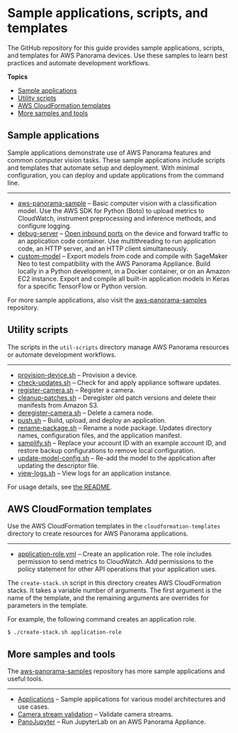 # Sample applications, scripts, and templates<a name="panorama-samples"></a>

The GitHub repository for this guide provides sample applications, scripts, and templates for AWS Panorama devices\. Use these samples to learn best practices and automate development workflows\.

**Topics**
+ [Sample applications](#samples-applications)
+ [Utility scripts](#samples-scripts)
+ [AWS CloudFormation templates](#samples-templates)
+ [More samples and tools](#samples-more)

## Sample applications<a name="samples-applications"></a>

Sample applications demonstrate use of AWS Panorama features and common computer vision tasks\. These sample applications include scripts and templates that automate setup and deployment\. With minimal configuration, you can deploy and update applications from the command line\.

****
+ [aws\-panorama\-sample](https://github.com/awsdocs/aws-panorama-developer-guide/blob/main/sample-apps/aws-panorama-sample) – Basic computer vision with a classification model\. Use the AWS SDK for Python \(Boto\) to upload metrics to CloudWatch, instrument preprocessing and inference methods, and configure logging\.
+ [debug\-server](https://github.com/awsdocs/aws-panorama-developer-guide/blob/main/sample-apps/debug-server) – [Open inbound ports](applications-ports.md) on the device and forward traffic to an application code container\. Use multithreading to run application code, an HTTP server, and an HTTP client simultaneously\.
+ [custom\-model](https://github.com/awsdocs/aws-panorama-developer-guide/blob/main/sample-apps/custom-model) – Export models from code and compile with SageMaker Neo to test compatibility with the AWS Panorama Appliance\. Build locally in a Python development, in a Docker container, or on an Amazon EC2 instance\. Export and compile all built\-in application models in Keras for a specific TensorFlow or Python version\.

For more sample applications, also visit the [aws\-panorama\-samples](https://github.com/aws-samples/aws-panorama-samples) repository\.

## Utility scripts<a name="samples-scripts"></a>

The scripts in the `util-scripts` directory manage AWS Panorama resources or automate development workflows\.

****
+ [provision\-device\.sh](https://github.com/awsdocs/aws-panorama-developer-guide/blob/main/util-scripts/provision-device.sh) – Provision a device\.
+ [check\-updates\.sh](https://github.com/awsdocs/aws-panorama-developer-guide/blob/main/util-scripts/check-updates.sh) – Check for and apply appliance software updates\.
+ [register\-camera\.sh](https://github.com/awsdocs/aws-panorama-developer-guide/blob/main/util-scripts/register-camera.sh) – Register a camera\.
+ [cleanup\-patches\.sh](https://github.com/awsdocs/aws-panorama-developer-guide/blob/main/util-scripts/cleanup-patches.sh) – Deregister old patch versions and delete their manifests from Amazon S3\.
+ [deregister\-camera\.sh](https://github.com/awsdocs/aws-panorama-developer-guide/blob/main/util-scripts/deregister-camera.sh) – Delete a camera node\.
+ [push\.sh](https://github.com/awsdocs/aws-panorama-developer-guide/blob/main/util-scripts/push.sh) – Build, upload, and deploy an application\.
+ [rename\-package\.sh](https://github.com/awsdocs/aws-panorama-developer-guide/blob/main/util-scripts/rename-package.sh) – Rename a node package\. Updates directory names, configuration files, and the application manifest\.
+ [samplify\.sh](https://github.com/awsdocs/aws-panorama-developer-guide/blob/main/util-scripts/samplify.sh) – Replace your account ID with an example account ID, and restore backup configurations to remove local configuration\.
+ [update\-model\-config\.sh](https://github.com/awsdocs/aws-panorama-developer-guide/blob/main/util-scripts/update-model-config.sh) – Re\-add the model to the application after updating the descriptor file\.
+ [view\-logs\.sh](https://github.com/awsdocs/aws-panorama-developer-guide/blob/main/util-scripts/view-logs.sh) – View logs for an application instance\.

For usage details, see [the README](https://github.com/awsdocs/aws-panorama-developer-guide/blob/main/util-scripts)\.

## AWS CloudFormation templates<a name="samples-templates"></a>

Use the AWS CloudFormation templates in the `cloudformation-templates` directory to create resources for AWS Panorama applications\.

****
+ [application\-role\.yml](https://github.com/awsdocs/aws-panorama-developer-guide/blob/main/cloudformation-templates/application-role.yml) – Create an application role\. The role includes permission to send metrics to CloudWatch\. Add permissions to the policy statement for other API operations that your application uses\.

The `create-stack.sh` script in this directory creates AWS CloudFormation stacks\. It takes a variable number of arguments\. The first argument is the name of the template, and the remaining arguments are overrides for parameters in the template\.

For example, the following command creates an application role\.

```
$ ./create-stack.sh application-role
```

## More samples and tools<a name="samples-more"></a>

The [aws\-panorama\-samples](https://github.com/aws-samples/aws-panorama-samples) repository has more sample applications and useful tools\.

****
+ [Applications](https://github.com/aws-samples/aws-panorama-samples/tree/main/samples) – Sample applications for various model architectures and use cases\.
+ [Camera stream validation](https://github.com/aws-samples/aws-panorama-samples/tree/main/tools/camera_stream_validation) – Validate camera streams\.
+ [PanoJupyter](https://github.com/aws-samples/aws-panorama-samples/tree/main/tools/pano_jupyter) – Run JupyterLab on an AWS Panorama Appliance\.